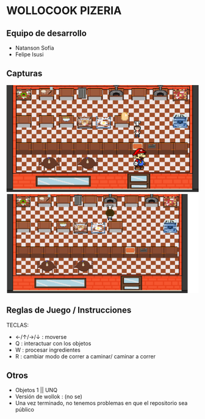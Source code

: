 # WOLLOCOOK PIZERIA

## Equipo de desarrollo

- Natanson Sofía
- Felipe Isusi


## Capturas

![captura1](https://github.com/obj1unq/2024s2-tp-grupal-juego-2024s2-grupo7/blob/master/assets/Captura%20de%20pantalla%202024-11-25%20165652.png)
![captura2](https://github.com/obj1unq/2024s2-tp-grupal-juego-2024s2-grupo7/blob/master/assets/Captura%20de%20pantalla%202024-11-24%20233005.png)

## Reglas de Juego / Instrucciones

TECLAS:

- ←/↑/→/↓ : moverse
- Q : interactuar con los objetos
- W : procesar ingredientes
- R : cambiar modo de correr a caminar/ caminar a correr


## Otros

- Objetos 1 || UNQ 
- Versión de wollok : (no se)
- Una vez terminado, no tenemos problemas en que el repositorio sea público
